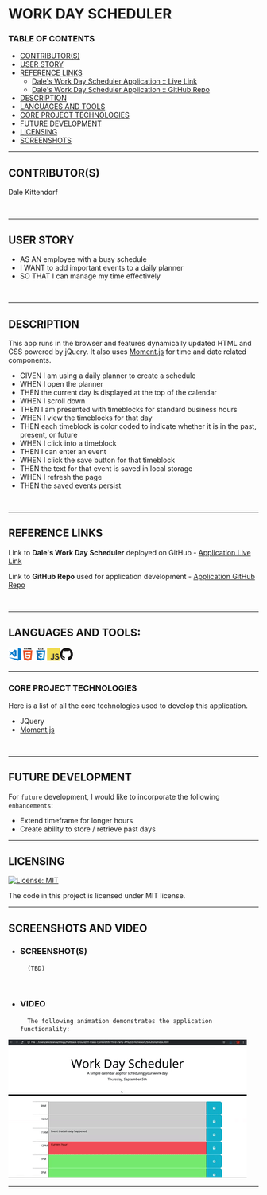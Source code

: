 # WORK DAY SCHEDULER

### TABLE OF CONTENTS

- [CONTRIBUTOR(S)](#CONTRIBUTOR(S))
- [USER STORY](#USER-STORY)
- [REFERENCE LINKS](#REFERENCE-LINKS)
  - [Dale's Work Day Scheduler Application :: Live Link](https://drkittendorf.github.io/05-work-day-scheduler/)
  - [Dale's Work Day Scheduler Application :: GitHub Repo](https://github.com/drkittendorf/05-work-day-scheduler)
- [DESCRIPTION](#DESCRIPTION)
- [LANGUAGES AND TOOLS](#LANGUAGES-AND-TOOLS)
- [CORE PROJECT TECHNOLOGIES](#CORE-PROJECT-TECHNOLOGIES)
- [FUTURE DEVELOPMENT](#FUTURE-DEVELOPMENT)
- [LICENSING](#LICENSING)
- [SCREENSHOTS](#SCREENSHOTS-AND-VIDEO)

---
## CONTRIBUTOR(S)
Dale Kittendorf

<br>

---

## USER STORY

- AS AN employee with a busy schedule
- I WANT to add important events to a daily planner
- SO THAT I can manage my time effectively

<br>

---

## DESCRIPTION

This app runs in the browser and features dynamically updated HTML and CSS powered by jQuery. It also uses [Moment.js](https://momentjs.com/) for time and date related components.

- GIVEN I am using a daily planner to create a schedule
- WHEN I open the planner
- THEN the current day is displayed at the top of the calendar
- WHEN I scroll down
- THEN I am presented with timeblocks for standard business hours
- WHEN I view the timeblocks for that day
- THEN each timeblock is color coded to indicate whether it is in the past, present, or future
- WHEN I click into a timeblock
- THEN I can enter an event
- WHEN I click the save button for that timeblock
- THEN the text for that event is saved in local storage
- WHEN I refresh the page
- THEN the saved events persist

<br>

---

## REFERENCE LINKS

Link to **Dale's Work Day Scheduler** deployed on GitHub - [Application Live Link](https://drkittendorf.github.io/05-work-day-scheduler/)

Link to **GitHub Repo** used for application development - [Application GitHub Repo](https://github.com/drkittendorf/05-work-day-scheduler)

<br>

---

## LANGUAGES AND TOOLS:
<img align="left" alt="Visual Studio Code" width="26px" src="https://raw.githubusercontent.com/github/explore/80688e429a7d4ef2fca1e82350fe8e3517d3494d/topics/visual-studio-code/visual-studio-code.png" />
<img align="left" alt="HTML5" width="26px" src="https://raw.githubusercontent.com/github/explore/80688e429a7d4ef2fca1e82350fe8e3517d3494d/topics/html/html.png" />
<img align="left" alt="CSS3" width="26px" src="https://raw.githubusercontent.com/github/explore/80688e429a7d4ef2fca1e82350fe8e3517d3494d/topics/css/css.png" />
<img align="left" alt="JavaScript" width="26px" src="https://raw.githubusercontent.com/github/explore/80688e429a7d4ef2fca1e82350fe8e3517d3494d/topics/javascript/javascript.png" />
<img align="left" alt="GitHub" width="26px" src="https://raw.githubusercontent.com/github/explore/78df643247d429f6cc873026c0622819ad797942/topics/github/github.png" />

<br>
<br>

---

### CORE PROJECT TECHNOLOGIES

Here is a list of all the core technologies used to develop this application.

- JQuery
- [Moment.js](https://momentjs.com/)

<br>

---

## FUTURE DEVELOPMENT

For `future` development, I would like to incorporate the following `enhancements`:

- Extend timeframe for longer hours
- Create ability to store / retrieve past days

---


## LICENSING
[![License: MIT](https://img.shields.io/badge/License-MIT-yellow.svg)](https://opensource.org/licenses/MIT)  

The code in this project is licensed under MIT license.

---

## SCREENSHOTS AND VIDEO

- ### SCREENSHOT(S)  
        (TBD)

<br>

- ### VIDEO
        The following animation demonstrates the application functionality:

![day planner demo](./Assets/images/05-third-party-apis-homework-demo.gif)
<br>

---
